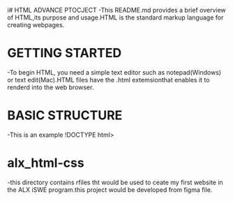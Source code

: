 i# HTML ADVANCE PTOCJECT
-This README.md provides a brief overview of HTML,its purpose and usage.HTML is the standard markup language for creating webpages.

# GETTING STARTED

-To begin HTML, you need a simple text editor such as notepad(Windows) or text edit(Mac).HTML files have the .html extemsionthat enables it to renderd into the web browser.

# BASIC STRUCTURE

-This is an example
!DOCTYPE html>
<html>
<head>
    <title>My first html document</title>
</head>
<body>
<!---content--->
</body>
</html>

# alx_html-css
-this directory contains rfiles tht would be used to ceate my first website in the ALX iSWE program.this project would be developed from figma file.
